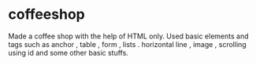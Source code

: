 # coffeeshop
Made a coffee shop with the help of HTML only. Used basic elements and tags such as anchor , table , form , lists . horizontal line , image , scrolling using id and some other basic stuffs.
